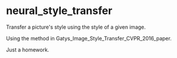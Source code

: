 # neural_style_transfer
Transfer a picture's style using the style of a given image.

Using the method in Gatys_Image_Style_Transfer_CVPR_2016_paper.

Just a homework.
